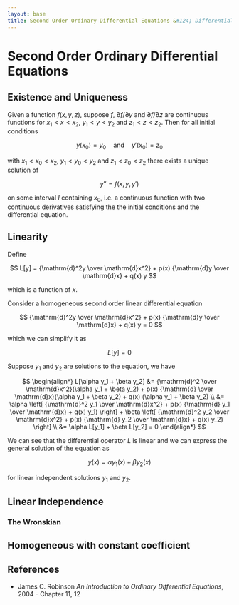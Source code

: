 ```yaml
---
layout: base
title: Second Order Ordinary Differential Equations &#124; Differential Equations
---
```


# Second Order Ordinary Differential Equations

## Existence and Uniqueness

Given a function $f(x, y, z)$, suppose $f$, $\partial f / \partial y$ and $\partial f / \partial z$ are
continuous functions for $x_1 < x < x_2$, $y_1 < y < y_2$ and $z_1 < z < z_2$.
Then for all initial conditions

$$
y(x_0) = y_0 \quad \text{and} \quad y'(x_0) = z_0
$$

with $x_1 < x_0 < x_2$, $y_1 < y_0 < y_2$ and $z_1 < z_0 < z_2$ there exists a unique solution of

$$
y'' = f(x, y, y')
$$

on some interval $I$ containing $x_0$, i.e. a continuous function with two continuous derivatives satisfying
the the initial conditions and the differential equation.

## Linearity

Define

$$
L[y] = {\mathrm{d}^2y \over \mathrm{d}x^2} + p(x) {\mathrm{d}y \over \mathrm{d}x} + q(x) y
$$

which is a function of $x$.

Consider a homogeneous second order linear differential equation

$$
{\mathrm{d}^2y \over \mathrm{d}x^2} + p(x) {\mathrm{d}y \over \mathrm{d}x} + q(x) y = 0
$$

which we can simplify it as

$$
L[y] = 0
$$

Suppose $y_1$ and $y_2$ are solutions to the equation, we have

$$
\begin{align*}
L[\alpha y_1 + \beta y_2]
&= {\mathrm{d}^2 \over \mathrm{d}x^2}(\alpha y_1 + \beta y_2) + p(x) {\mathrm{d} \over \mathrm{d}x}(\alpha y_1 + \beta y_2) + q(x) (\alpha y_1 + \beta y_2) \\
&= \alpha \left[ {\mathrm{d}^2 y_1 \over \mathrm{d}x^2} + p(x) {\mathrm{d} y_1 \over \mathrm{d}x} + q(x) y_1) \right] + \beta \left[ {\mathrm{d}^2 y_2 \over \mathrm{d}x^2} + p(x) {\mathrm{d} y_2 \over \mathrm{d}x} + q(x) y_2) \right] \\
&= \alpha L[y_1] + \beta L[y_2] = 0
\end{align*}
$$

We can see that the differential operator $L$ is linear and we can express the general solution of the equation as

$$
y(x) = \alpha y_1(x) + \beta y_2(x)
$$

for linear independent solutions $y_1$ and $y_2$.

## Linear Independence

### The Wronskian

## Homogeneous with constant coefficient

## References

* James C. Robinson _An Introduction to Ordinary Differential Equations_, 2004 - Chapter 11, 12
